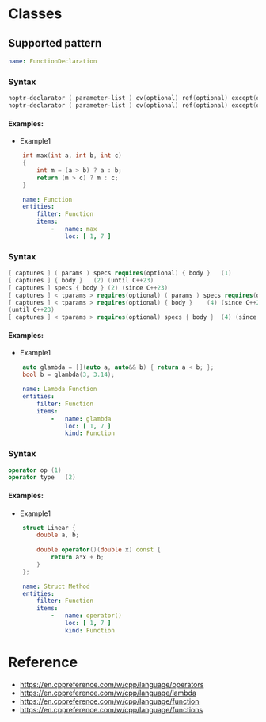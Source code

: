 # Classes

## Supported pattern
```yaml
name: FunctionDeclaration
```
### Syntax
```cpp
noptr-declarator ( parameter-list ) cv(optional) ref(optional) except(optional) attr(optional)	(1)	
noptr-declarator ( parameter-list ) cv(optional) ref(optional) except(optional) attr(optional) -> trailing	(2)	(since C++11)
```


#### Examples: 

- Example1
```cpp
    int max(int a, int b, int c)
    {
        int m = (a > b) ? a : b;
        return (m > c) ? m : c;
    }
```

```yaml
    name: Function
    entities:
        filter: Function
        items:
            -   name: max
                loc: [ 1, 7 ]
```


### Syntax
``` cpp
[ captures ] ( params ) specs requires(optional) { body }	(1)	
[ captures ] { body }	(2)	(until C++23)
[ captures ] specs { body }	(2)	(since C++23)
[ captures ] < tparams > requires(optional) ( params ) specs requires(optional) { body }	(3)	(since C++20)
[ captures ] < tparams > requires(optional) { body }	(4)	(since C++20)
(until C++23)
[ captures ] < tparams > requires(optional) specs { body }	(4)	(since C++23)
```


#### Examples: 

- Example1
``` cpp
    auto glambda = [](auto a, auto&& b) { return a < b; };
    bool b = glambda(3, 3.14); 
```

```yaml
    name: Lambda Function
    entities:
        filter: Function
        items:
            -   name: glambda
                loc: [ 1, 7 ]
                kind: Function
```


### Syntax
``` cpp
operator op	(1)	
operator type	(2)	
```


#### Examples: 

- Example1
``` cpp
    struct Linear {
        double a, b;
 
        double operator()(double x) const {
            return a*x + b;
        }
    };
```

```yaml
    name: Struct Method
    entities:
        filter: Function
        items:
            -   name: operator()
                loc: [ 1, 7 ]
                kind: Function
```


# Reference
- https://en.cppreference.com/w/cpp/language/operators
- https://en.cppreference.com/w/cpp/language/lambda
- https://en.cppreference.com/w/cpp/language/function
- https://en.cppreference.com/w/cpp/language/functions